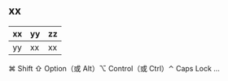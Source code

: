 ## xx
| xx | yy | zz |
| -- | -- | -- |
| yy | xx | xx |
⌘ Shift ⇧ Option（或 Alt）⌥ Control（或 Ctrl）⌃ Caps Lock …
